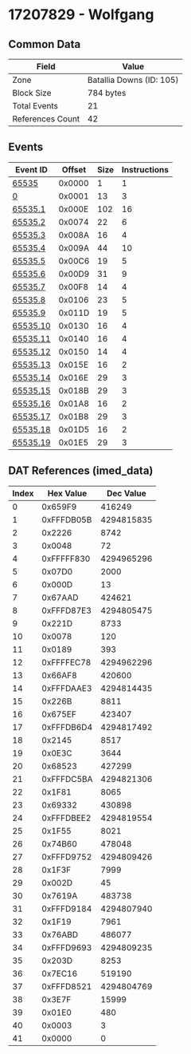 # 17207829 - Wolfgang

## Common Data

| Field            | Value                    |
|------------------|--------------------------|
| Zone             | Batallia Downs (ID: 105) |
| Block Size       | 784 bytes                |
| Total Events     | 21                       |
| References Count | 42                       |

## Events

| Event ID                  | Offset   |   Size |   Instructions |
|---------------------------|----------|--------|----------------|
| [65535](./65535.md)       | 0x0000   |      1 |              1 |
| [0](./0.md)               | 0x0001   |     13 |              3 |
| [65535.1](./65535.1.md)   | 0x000E   |    102 |             16 |
| [65535.2](./65535.2.md)   | 0x0074   |     22 |              6 |
| [65535.3](./65535.3.md)   | 0x008A   |     16 |              4 |
| [65535.4](./65535.4.md)   | 0x009A   |     44 |             10 |
| [65535.5](./65535.5.md)   | 0x00C6   |     19 |              5 |
| [65535.6](./65535.6.md)   | 0x00D9   |     31 |              9 |
| [65535.7](./65535.7.md)   | 0x00F8   |     14 |              4 |
| [65535.8](./65535.8.md)   | 0x0106   |     23 |              5 |
| [65535.9](./65535.9.md)   | 0x011D   |     19 |              5 |
| [65535.10](./65535.10.md) | 0x0130   |     16 |              4 |
| [65535.11](./65535.11.md) | 0x0140   |     16 |              4 |
| [65535.12](./65535.12.md) | 0x0150   |     14 |              4 |
| [65535.13](./65535.13.md) | 0x015E   |     16 |              2 |
| [65535.14](./65535.14.md) | 0x016E   |     29 |              3 |
| [65535.15](./65535.15.md) | 0x018B   |     29 |              3 |
| [65535.16](./65535.16.md) | 0x01A8   |     16 |              2 |
| [65535.17](./65535.17.md) | 0x01B8   |     29 |              3 |
| [65535.18](./65535.18.md) | 0x01D5   |     16 |              2 |
| [65535.19](./65535.19.md) | 0x01E5   |     29 |              3 |

## DAT References (imed_data)

|   Index | Hex Value   |   Dec Value |
|---------|-------------|-------------|
|       0 | 0x659F9     |      416249 |
|       1 | 0xFFFDB05B  |  4294815835 |
|       2 | 0x2226      |        8742 |
|       3 | 0x0048      |          72 |
|       4 | 0xFFFFF830  |  4294965296 |
|       5 | 0x07D0      |        2000 |
|       6 | 0x000D      |          13 |
|       7 | 0x67AAD     |      424621 |
|       8 | 0xFFFD87E3  |  4294805475 |
|       9 | 0x221D      |        8733 |
|      10 | 0x0078      |         120 |
|      11 | 0x0189      |         393 |
|      12 | 0xFFFFEC78  |  4294962296 |
|      13 | 0x66AF8     |      420600 |
|      14 | 0xFFFDAAE3  |  4294814435 |
|      15 | 0x226B      |        8811 |
|      16 | 0x675EF     |      423407 |
|      17 | 0xFFFDB6D4  |  4294817492 |
|      18 | 0x2145      |        8517 |
|      19 | 0x0E3C      |        3644 |
|      20 | 0x68523     |      427299 |
|      21 | 0xFFFDC5BA  |  4294821306 |
|      22 | 0x1F81      |        8065 |
|      23 | 0x69332     |      430898 |
|      24 | 0xFFFDBEE2  |  4294819554 |
|      25 | 0x1F55      |        8021 |
|      26 | 0x74B60     |      478048 |
|      27 | 0xFFFD9752  |  4294809426 |
|      28 | 0x1F3F      |        7999 |
|      29 | 0x002D      |          45 |
|      30 | 0x7619A     |      483738 |
|      31 | 0xFFFD9184  |  4294807940 |
|      32 | 0x1F19      |        7961 |
|      33 | 0x76ABD     |      486077 |
|      34 | 0xFFFD9693  |  4294809235 |
|      35 | 0x203D      |        8253 |
|      36 | 0x7EC16     |      519190 |
|      37 | 0xFFFD8521  |  4294804769 |
|      38 | 0x3E7F      |       15999 |
|      39 | 0x01E0      |         480 |
|      40 | 0x0003      |           3 |
|      41 | 0x0000      |           0 |
